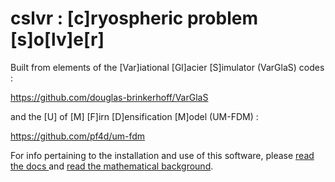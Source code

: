 cslvr : [c]ryospheric problem [s]o[lv]e[r]
=======

Built from elements of the [Var]iational [Gl]acier [S]imulator (VarGlaS) codes :

https://github.com/douglas-brinkerhoff/VarGlaS

and the [U] of [M] [F]irn [D]ensification [M]odel (UM-FDM) :

https://github.com/pf4d/um-fdm

For info pertaining to the installation and use of this software, please [read the docs ](http://cslvr.readthedocs.io/en/latest/index.html) and [read the mathematical background](https://arxiv.org/abs/1609.02190).
